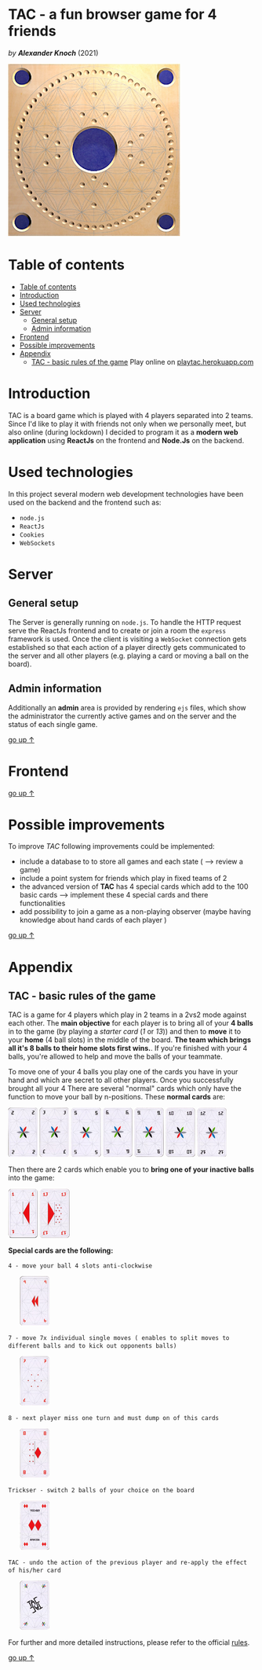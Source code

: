 # TAC - a fun browser game for 4 friends  <!-- omit in toc -->
_by_ ***Alexander Knoch*** (2021)

<img src="src/pics/TACboard.jpg" width="350" alt="TacBoard">

# Table of contents 
- [Table of contents](#table-of-contents)
- [Introduction](#introduction)
- [Used technologies](#used-technologies)
- [Server](#server)
  - [General setup](#general-setup)
  - [Admin information](#admin-information)
- [Frontend](#frontend)
- [Possible improvements](#possible-improvements)
- [Appendix](#appendix)
  - [TAC - basic rules of the game](#tac---basic-rules-of-the-game)
Play online on [playtac.herokuapp.com](http://playtac.herokuapp.com)

# Introduction
TAC is a board game which is played with 4 players separated into 2 teams. Since I'd like to play it with friends not only when we personally meet, but also online (during lockdown) I decided to program it as a **modern web application** using **ReactJs** on the frontend and **Node.Js** on the backend. 


# Used technologies
In this project several modern web development technologies have been used on the backend and the frontend such as:
* `node.js`
* `ReactJs`
* `Cookies` 
* `WebSockets` 
# Server
## General setup ##
The Server is generally running on `node.js`. 
To handle the HTTP request serve the ReactJs frontend and to create or join a room the `express` framework is used.
Once the client is visiting a `WebSocket` connection gets established so that each action of a player directly gets communicated to the server and all other players (e.g. playing a card or moving a ball on the board).

## Admin information ##
Additionally an **admin** area is provided by rendering `ejs` files, which show the administrator the currently active games and on the server and the status of each single game. 

[go up &uarr;](#table-of-contents)

# Frontend




[go up &uarr;](#table-of-contents)

# Possible improvements
To improve _TAC_ following improvements could be implemented: 
* include a database to to store all games and each state ( --> review a game)
* include a point system for friends which play in fixed teams of 2
* the advanced version of __TAC__ has 4 special cards which add to the 100 basic cards --> implement these 4 special cards and there functionalities
* add possibility to join a game as a non-playing observer (maybe having knowledge about hand cards of each player )

[go up &uarr;](#table-of-contents)
# Appendix
## TAC - basic rules of the game
TAC is a game for 4 players which play in 2 teams in a 2vs2 mode against each other.
The **main objective** for each player is to bring all of your **4 balls** in to the game (by playing a *starter card* (*1* or *13*)) and then to **move** it to your **home** (4 ball slots) in the middle of the board. **The team which brings all it's 8 balls to their home slots first wins.**. If you're finished with your 4 balls, you're allowed to help and move the balls of your teammate.  

To move one of your 4 balls you play one of the cards you have in your hand and which are secret to all other players. 
Once you successfully brought all your 4 
There are several "normal" cards which only have the function to move your ball by n-positions. These **normal cards** are:

<img src="src/pics/2_small.png"  height="100" alt="card2">
<img src="src/pics/3_small.png"  height="100" alt="card3">
<img src="src/pics/5_small.png"  height="100" alt="card5">
<img src="src/pics/6_small.png"  height="100" alt="card6">
<img src="src/pics/9_small.png"  height="100" alt="card9">
<img src="src/pics/10_small.png"  height="100" alt="card10">
<img src="src/pics/12_small.png"  height="100" alt="card12">

Then there are 2 cards which enable you to **bring one of your inactive balls** into 
the game: 

  <img src="src/pics/1_small.png"  height="100" alt="card1">
  <img src="src/pics/13_small.png"  height="100" alt="card13">

**Special cards are the following:**

    4 - move your ball 4 slots anti-clockwise
&nbsp; &nbsp; &nbsp; <img src="src/pics/4_small.png"  height="100" alt="card4">

    7 - move 7x individual single moves ( enables to split moves to different balls and to kick out opponents balls)

&nbsp; &nbsp; &nbsp; <img src="src/pics/7_small.png"  height="100" alt="card7">

    8 - next player miss one turn and must dump on of this cards
&nbsp; &nbsp; &nbsp; <img src="src/pics/8_small.png"  height="100" alt="card8">

    Trickser - switch 2 balls of your choice on the board
&nbsp; &nbsp; &nbsp; <img src="src/pics/Trickser_small.png"  height="100" alt="cardTrickser">

    TAC - undo the action of the previous player and re-apply the effect of his/her card
&nbsp; &nbsp; &nbsp; <img src="src/pics/TAC_small.png"  height="100" alt="cardTAC">

For further and more detailed instructions, please refer to the official [rules](https://shop.spiel-tac.de/spielanleitungen).

[go up &uarr;](#table-of-contents)
